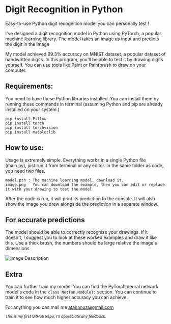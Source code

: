 # Digit Recognition in Python
Easy-to-use Python digit recognition model you can personally test !

I've designed a digit recognition model in Python using PyTorch, a popular machine learning library.
The model takes an image as input and predicts the digit in the image

My model achieved 99.3% accuracy on MNIST dataset, a popular dataset of handwritten digits.
In this program, you'll be able to test it by drawing digits yourself. You can use tools like Paint or Paintbrush to draw on your computer.

## Requirements:
You need to have these Python libraries installed. You can install them by running these commands in terminal (assuming Python and pip are already installed on your system.)
```
pip install Pillow
pip install torch
pip install torchvision
pip install matplotlib
```

## How to use:
Usage is extremely simple. Everything works in a single Python file (main.py), just run it from terminal or any editor.
In the same folder as code, you need two files.
```
model.pth : The machine learning model, download it.
image.png   You can download the example, then you can edit or replace it with your drawing to test the model
```

After the code is run, it will print its prediction to the console. It will also show the image you drew alongside the prediction in a separate window.

## For accurate predictions

The model should be able to correctly recognize your drawings. If it doesn't, I suggest you to look at these worked examples and draw it like this. Use a thick brush, the numbers should be large relative the image's dimensions

![Image Description](https://i.imgur.com/VxGU4oV.png)

## Extra

You can further train my model! You can find the PyTorch neural network model's code in the ```class Net(nn.Module):``` section. You can continue to train it to see how much higher accuracy you can achieve.

For anything you can mail me
atahanuz@gmail.com

<sub>*This is my first GitHub Repo, I'll appreciate any feedback.*</sub>






